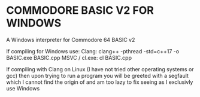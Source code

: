 # COMMODORE BASIC V2 FOR WINDOWS

A Windows interpreter for Commodore 64 BASIC v2

If compiling for Windows use:
  Clang: clang++ -pthread -std=c++17 -o BASIC.exe BASIC.cpp
  MSVC / cl.exe: cl BASIC.cpp
  
If compiling with Clang on Linux (I have not tried other operating systems or gcc) then upon trying to run a program you will be greeted with a segfault which I cannot find the origin of and am too lazy to fix seeing as I exclusivly use Windows
